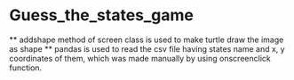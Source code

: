 # Guess_the_states_game
** addshape method of screen class is used to make turtle draw the image as shape
** pandas is used to read the csv file having states name and x, y coordinates of them, which was made manually by using onscreenclick function.
